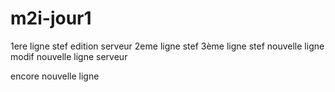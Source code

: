 # m2i-jour1
1ere ligne stef edition serveur
2eme ligne stef
3ème ligne stef
nouvelle ligne modif
nouvelle ligne serveur



encore nouvelle ligne
